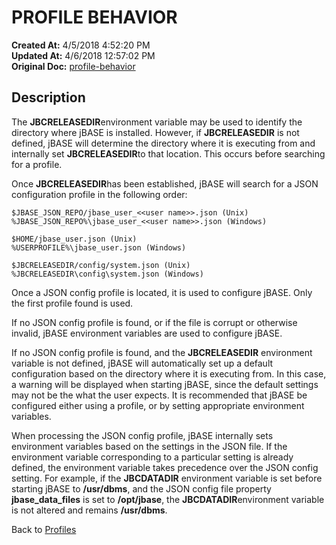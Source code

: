 # PROFILE BEHAVIOR

**Created At:** 4/5/2018 4:52:20 PM  
**Updated At:** 4/6/2018 12:57:02 PM  
**Original Doc:** [profile-behavior](https://docs.jbase.com/44253-profiles/profile-behavior)  


## Description 

The **JBCRELEASEDIR**environment variable may be used to identify the directory where jBASE is installed. However, if **JBCRELEASEDIR** is not defined, jBASE will determine the directory where it is executing from and internally set **JBCRELEASEDIR**to that location. This occurs before searching for a profile.

Once **JBCRELEASEDIR**has been established, jBASE will search for a JSON configuration profile in the following order:

```
$JBASE_JSON_REPO/jbase_user_<<user name>>.json (Unix)
%JBASE_JSON_REPO%\jbase_user_<<user name>>.json (Windows)

$HOME/jbase_user.json (Unix)
%USERPROFILE%\jbase_user.json (Windows)

$JBCRELEASEDIR/config/system.json (Unix)
%JBCRELEASEDIR\config\system.json (Windows)
```

Once a JSON config profile is located, it is used to configure jBASE. Only the first profile found is used.

If no JSON config profile is found, or if the file is corrupt or otherwise invalid, jBASE environment variables are used to configure jBASE.

If no JSON config profile is found, and the **JBCRELEASEDIR** environment variable is not defined, jBASE will automatically set up a default configuration based on the directory where it is executing from. In this case, a warning will be displayed when starting jBASE, since the default settings may not be the what the user expects. It is recommended that jBASE be configured either using a profile, or by setting appropriate environment variables.

When processing the JSON config profile, jBASE internally sets environment variables based on the settings in the JSON file. If the environment variable corresponding to a particular setting is already defined, the environment variable takes precedence over the JSON config setting. For example, if the **JBCDATADIR** environment variable is set before starting jBASE to **/usr/dbms**, and the JSON config file property **jbase\_data\_files** is set to **/opt/jbase**, the **JBCDATADIR**environment variable is not altered and remains **/usr/dbms**.



Back to [Profiles](jbase-profiles57)

